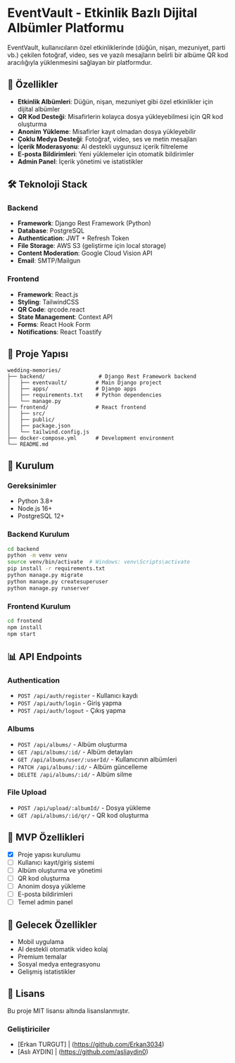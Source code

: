 # EventVault - Etkinlik Bazlı Dijital Albümler Platformu

EventVault, kullanıcıların özel etkinliklerinde (düğün, nişan, mezuniyet, parti vb.) çekilen fotoğraf, video, ses ve yazılı mesajların belirli bir albüme QR kod aracılığıyla yüklenmesini sağlayan bir platformdur.

## 🚀 Özellikler

- **Etkinlik Albümleri**: Düğün, nişan, mezuniyet gibi özel etkinlikler için dijital albümler
- **QR Kod Desteği**: Misafirlerin kolayca dosya yükleyebilmesi için QR kod oluşturma
- **Anonim Yükleme**: Misafirler kayıt olmadan dosya yükleyebilir
- **Çoklu Medya Desteği**: Fotoğraf, video, ses ve metin mesajları
- **İçerik Moderasyonu**: AI destekli uygunsuz içerik filtreleme
- **E-posta Bildirimleri**: Yeni yüklemeler için otomatik bildirimler
- **Admin Panel**: İçerik yönetimi ve istatistikler

## 🛠 Teknoloji Stack

### Backend
- **Framework**: Django Rest Framework (Python)
- **Database**: PostgreSQL
- **Authentication**: JWT + Refresh Token
- **File Storage**: AWS S3 (geliştirme için local storage)
- **Content Moderation**: Google Cloud Vision API
- **Email**: SMTP/Mailgun

### Frontend
- **Framework**: React.js
- **Styling**: TailwindCSS
- **QR Code**: qrcode.react
- **State Management**: Context API
- **Forms**: React Hook Form
- **Notifications**: React Toastify

## 📁 Proje Yapısı

```
wedding-memories/
├── backend/                 # Django Rest Framework backend
│   ├── eventvault/         # Main Django project
│   ├── apps/               # Django apps
│   ├── requirements.txt    # Python dependencies
│   └── manage.py
├── frontend/               # React frontend
│   ├── src/
│   ├── public/
│   ├── package.json
│   └── tailwind.config.js
├── docker-compose.yml      # Development environment
└── README.md
```

## 🚀 Kurulum

### Gereksinimler
- Python 3.8+
- Node.js 16+
- PostgreSQL 12+

### Backend Kurulum
```bash
cd backend
python -m venv venv
source venv/bin/activate  # Windows: venv\Scripts\activate
pip install -r requirements.txt
python manage.py migrate
python manage.py createsuperuser
python manage.py runserver
```

### Frontend Kurulum
```bash
cd frontend
npm install
npm start
```

## 📊 API Endpoints

### Authentication
- `POST /api/auth/register` - Kullanıcı kaydı
- `POST /api/auth/login` - Giriş yapma
- `POST /api/auth/logout` - Çıkış yapma

### Albums
- `POST /api/albums/` - Albüm oluşturma
- `GET /api/albums/:id/` - Albüm detayları
- `GET /api/albums/user/:userId/` - Kullanıcının albümleri
- `PATCH /api/albums/:id/` - Albüm güncelleme
- `DELETE /api/albums/:id/` - Albüm silme

### File Upload
- `POST /api/upload/:albumId/` - Dosya yükleme
- `GET /api/albums/:id/qr/` - QR kod oluşturma

## 🎯 MVP Özellikleri

- [x] Proje yapısı kurulumu
- [ ] Kullanıcı kayıt/giriş sistemi
- [ ] Albüm oluşturma ve yönetimi
- [ ] QR kod oluşturma
- [ ] Anonim dosya yükleme
- [ ] E-posta bildirimleri
- [ ] Temel admin panel

## 📱 Gelecek Özellikler

- Mobil uygulama
- AI destekli otomatik video kolaj
- Premium temalar
- Sosyal medya entegrasyonu
- Gelişmiş istatistikler

## 📄 Lisans

Bu proje MIT lisansı altında lisanslanmıştır. 

### Geliştiriciler 
- [Erkan TURGUT] | (https://github.com/Erkan3034)
- [Aslı AYDIN]   | (https://github.com/asliaydin0)
